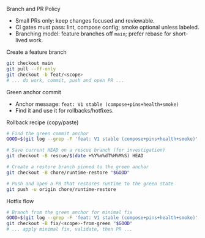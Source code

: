 Branch and PR Policy

- Small PRs only: keep changes focused and reviewable.
- CI gates must pass: lint, compose config; smoke optional unless labeled.
- Branching model: feature branches off `main`; prefer rebase for short-lived work.

Create a feature branch

```bash
git checkout main
git pull --ff-only
git checkout -b feat/<scope>
# ... do work, commit, push and open PR ...
```

Green anchor commit

- Anchor message: `feat: V1 stable (compose+pins+health+smoke)`
- Find it and use it for rollbacks/hotfixes.

Rollback recipe (copy/paste)

```bash
# Find the green commit anchor
GOOD=$(git log --grep -F 'feat: V1 stable (compose+pins+health+smoke)' -n1 --format=%H)

# Save current HEAD on a rescue branch (for investigation)
git checkout -B rescue/$(date +%Y%m%dT%H%M%S) HEAD

# Create a restore branch pinned to the green anchor
git checkout -B chore/runtime-restore "$GOOD"

# Push and open a PR that restores runtime to the green state
git push -u origin chore/runtime-restore
```

Hotfix flow

```bash
# Branch from the green anchor for minimal fix
GOOD=$(git log --grep -F 'feat: V1 stable (compose+pins+health+smoke)' -n1 --format=%H)
git checkout -B fix/<scope>-from-green "$GOOD"
# ... apply minimal fix, validate, then PR ...
```
